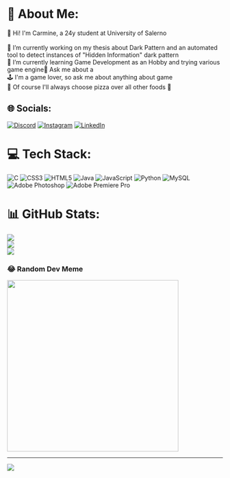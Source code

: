 # 💫 About Me:
🚀 Hi! I'm Carmine, a 24y student at University of Salerno<br><br>🔭 I’m currently working on my thesis about Dark Pattern and an automated tool to detect instances of "Hidden Information" dark pattern<br>🌱 I’m currently learning Game Development as an Hobby and trying various game engine💬 Ask me about a<br>🕹️ I'm a game lover, so ask me about anything about game<br>🍕  Of course I'll always choose pizza over all other foods 🤌 


## 🌐 Socials:
[![Discord](https://img.shields.io/badge/Discord-%237289DA.svg?logo=discord&logoColor=white)](https://discord.gg/mannyvii) [![Instagram](https://img.shields.io/badge/Instagram-%23E4405F.svg?logo=Instagram&logoColor=white)](https://instagram.com/Carmineh_) [![LinkedIn](https://img.shields.io/badge/LinkedIn-%230077B5.svg?logo=linkedin&logoColor=white)](https://linkedin.com/in/carmine-calabrese-8929bb189) 

# 💻 Tech Stack:
![C](https://img.shields.io/badge/c-%2300599C.svg?style=for-the-badge&logo=c&logoColor=white) ![CSS3](https://img.shields.io/badge/css3-%231572B6.svg?style=for-the-badge&logo=css3&logoColor=white) ![HTML5](https://img.shields.io/badge/html5-%23E34F26.svg?style=for-the-badge&logo=html5&logoColor=white) ![Java](https://img.shields.io/badge/java-%23ED8B00.svg?style=for-the-badge&logo=openjdk&logoColor=white) ![JavaScript](https://img.shields.io/badge/javascript-%23323330.svg?style=for-the-badge&logo=javascript&logoColor=%23F7DF1E) ![Python](https://img.shields.io/badge/python-3670A0?style=for-the-badge&logo=python&logoColor=ffdd54) ![MySQL](https://img.shields.io/badge/mysql-%2300000f.svg?style=for-the-badge&logo=mysql&logoColor=white) ![Adobe Photoshop](https://img.shields.io/badge/adobe%20photoshop-%2331A8FF.svg?style=for-the-badge&logo=adobe%20photoshop&logoColor=white) ![Adobe Premiere Pro](https://img.shields.io/badge/Adobe%20Premiere%20Pro-9999FF.svg?style=for-the-badge&logo=Adobe%20Premiere%20Pro&logoColor=white)
# 📊 GitHub Stats:
![](https://github-readme-stats.vercel.app/api?username=Carmineh&theme=onedark&hide_border=false&include_all_commits=true&count_private=false)<br/>
![](https://github-readme-streak-stats.herokuapp.com/?user=Carmineh&theme=onedark&hide_border=false)<br/>
![](https://github-readme-stats.vercel.app/api/top-langs/?username=Carmineh&theme=onedark&hide_border=false&include_all_commits=true&count_private=false&layout=compact)

### 😂 Random Dev Meme
<img src='https://randommeme-five.vercel.app/' style="height: 400px;"/>

---
[![](https://visitcount.itsvg.in/api?id=Carmineh&icon=0&color=0)](https://visitcount.itsvg.in)

<!-- Proudly created with GPRM ( https://gprm.itsvg.in ) -->
